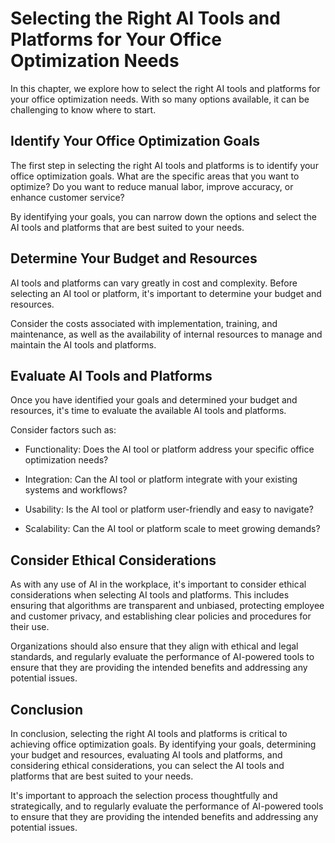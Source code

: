 Selecting the Right AI Tools and Platforms for Your Office Optimization Needs
==============================================================================================================================================

In this chapter, we explore how to select the right AI tools and platforms for your office optimization needs. With so many options available, it can be challenging to know where to start.

Identify Your Office Optimization Goals
---------------------------------------

The first step in selecting the right AI tools and platforms is to identify your office optimization goals. What are the specific areas that you want to optimize? Do you want to reduce manual labor, improve accuracy, or enhance customer service?

By identifying your goals, you can narrow down the options and select the AI tools and platforms that are best suited to your needs.

Determine Your Budget and Resources
-----------------------------------

AI tools and platforms can vary greatly in cost and complexity. Before selecting an AI tool or platform, it's important to determine your budget and resources.

Consider the costs associated with implementation, training, and maintenance, as well as the availability of internal resources to manage and maintain the AI tools and platforms.

Evaluate AI Tools and Platforms
-------------------------------

Once you have identified your goals and determined your budget and resources, it's time to evaluate the available AI tools and platforms.

Consider factors such as:

* Functionality: Does the AI tool or platform address your specific office optimization needs?

* Integration: Can the AI tool or platform integrate with your existing systems and workflows?

* Usability: Is the AI tool or platform user-friendly and easy to navigate?

* Scalability: Can the AI tool or platform scale to meet growing demands?

Consider Ethical Considerations
-------------------------------

As with any use of AI in the workplace, it's important to consider ethical considerations when selecting AI tools and platforms. This includes ensuring that algorithms are transparent and unbiased, protecting employee and customer privacy, and establishing clear policies and procedures for their use.

Organizations should also ensure that they align with ethical and legal standards, and regularly evaluate the performance of AI-powered tools to ensure that they are providing the intended benefits and addressing any potential issues.

Conclusion
----------

In conclusion, selecting the right AI tools and platforms is critical to achieving office optimization goals. By identifying your goals, determining your budget and resources, evaluating AI tools and platforms, and considering ethical considerations, you can select the AI tools and platforms that are best suited to your needs.

It's important to approach the selection process thoughtfully and strategically, and to regularly evaluate the performance of AI-powered tools to ensure that they are providing the intended benefits and addressing any potential issues.
